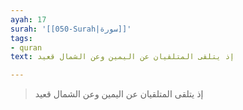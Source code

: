 ```yaml
---
ayah: 17
surah: '[[050-Surah|سورة]]'
tags:
- quran
text: إذ يتلقى المتلقيان عن اليمين وعن الشمال قعيد

---
```

> إذ يتلقى المتلقيان عن اليمين وعن الشمال قعيد
